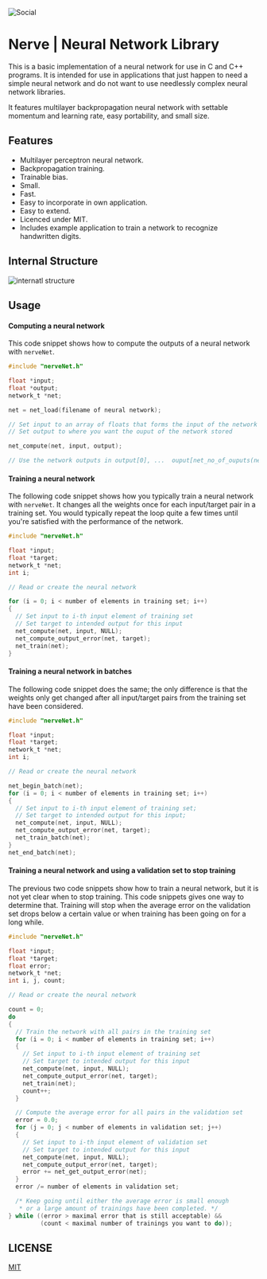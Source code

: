 ![Social](https://raw.githubusercontent.com/fkkarakurt/Nerve/main/social.png)


# Nerve | Neural Network Library

This is a basic implementation of a neural network for use in C and C++ programs. It is intended for use in applications that just happen to need a simple neural network and do not want to use needlessly complex neural network libraries.

It features multilayer backpropagation neural network with settable momentum and learning rate, easy portability, and small size.


## Features

- Multilayer perceptron neural network.
- Backpropagation training.
- Trainable bias.
- Small.
- Fast.
- Easy to incorporate in own application.
- Easy to extend.
- Licenced under MIT.
- Includes example application to train a network to recognize handwritten digits.
  
## Internal Structure

![internatl structure](https://raw.githubusercontent.com/fkkarakurt/Nerve/main/structure.png)

## Usage

#### Computing a neural network

This code snippet shows how to compute the outputs of a neural network with `nerveNet`.

```c
#include "nerveNet.h"

float *input;
float *output;
network_t *net;

net = net_load(filename of neural network);

// Set input to an array of floats that forms the input of the network
// Set output to where you want the ouput of the network stored

net_compute(net, input, output);

// Use the network outputs in output[0], ...  ouput[net_no_of_ouputs(net)-1]
```

#### Training a neural network

The following code snippet shows how you typically train a neural network with `nerveNet`. It changes all the weights once for each input/target pair in a training set. You would typically repeat the loop quite a few times until you're satisfied with the performance of the network.

```c
#include "nerveNet.h"

float *input;
float *target;
network_t *net;
int i;

// Read or create the neural network

for (i = 0; i < number of elements in training set; i++)
{
  // Set input to i-th input element of training set
  // Set target to intended output for this input
  net_compute(net, input, NULL);
  net_compute_output_error(net, target);
  net_train(net);
}
```

#### Training a neural network in batches

The following code snippet does the same; the only difference is that the weights only get changed after all input/target pairs from the training set have been considered.

```c
#include "nerveNet.h"

float *input;
float *target;
network_t *net;
int i;

// Read or create the neural network

net_begin_batch(net);
for (i = 0; i < number of elements in training set; i++)
{
  // Set input to i-th input element of training set;
  // Set target to intended output for this input;
  net_compute(net, input, NULL);
  net_compute_output_error(net, target);
  net_train_batch(net);
}
net_end_batch(net);
```

#### Training a neural network and using a validation set to stop training

The previous two code snippets show how to train a neural network, but it is not yet clear when to stop training. This code snippets gives one way to determine that. Training will stop when the average error on the validation set drops below a certain value or when training has been going on for a long while.

```c
#include "nerveNet.h"

float *input;
float *target;
float error;
network_t *net;
int i, j, count;

// Read or create the neural network

count = 0;
do
{
  // Train the network with all pairs in the training set
  for (i = 0; i < number of elements in training set; i++)
  {
    // Set input to i-th input element of training set
    // Set target to intended output for this input
    net_compute(net, input, NULL);
    net_compute_output_error(net, target);
    net_train(net);
    count++;
  }

  // Compute the average error for all pairs in the validation set
  error = 0.0;
  for (j = 0; j < number of elements in validation set; j++)
  {
    // Set input to i-th input element of validation set
    // Set target to intended output for this input
    net_compute(net, input, NULL);
    net_compute_output_error(net, target);
    error += net_get_output_error(net);
  }
  error /= number of elements in validation set;

  /* Keep going until either the average error is small enough
   * or a large amount of trainings have been completed. */
} while ((error > maximal error that is still acceptable) &&
         (count < maximal number of trainings you want to do));

```
## LICENSE

[MIT](https://choosealicense.com/licenses/mit/)

  
